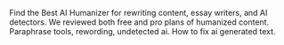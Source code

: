 Find the Best AI Humanizer for rewriting content, essay writers, and AI detectors. We reviewed both free and pro plans of humanized content. Paraphrase tools, rewording, undetected ai. How to fix ai generated text.
